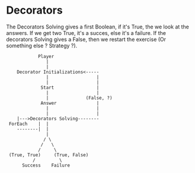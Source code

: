 # Decorators

The Decorators Solving gives a first Boolean, if it's True, the we look at the answers.
If we get two True, it's a succes, else it's a failure.
If the decorators Solving gives a False, then we restart the exercise (Or something else ? Strategy ?).

```
            Player
               |
               |
    Decorator Initializations<-----
               |                  |
               |                  |
             Start                |
               |                  |
               |              (False, ?)
             Answer               |
               |                  |
               |                  |
    |--->Decorators Solving--------
 ForEach    |  |
    --------|  |
               |
              / \
             /   \
            /     \
 (True, True)     (True, False)
          /         \
      Success    Failure
```